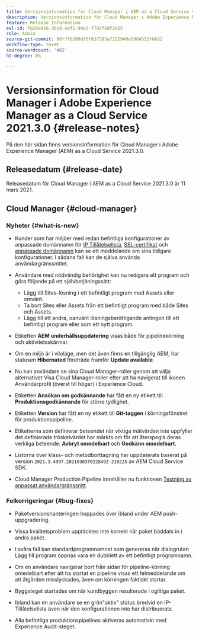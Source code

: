 ```yaml
---
title: Versionsinformation för Cloud Manager i AEM as a Cloud Service version 2021.3.0
description: Versionsinformation för Cloud Manager i Adobe Experience Manager (AEM) as a Cloud Service version 2021.3.0
feature: Release Information
exl-id: f826e0c6-3b1d-44f5-99a2-f792f5df3a55
role: Admin
source-git-commit: 90f7f6209df5f837583a7225940a5984551f6622
workflow-type: tm+mt
source-wordcount: '462'
ht-degree: 0%

---
```


# Versionsinformation för Cloud Manager i Adobe Experience Manager as a Cloud Service 2021.3.0 {#release-notes}

På den här sidan finns versionsinformation för Cloud Manager i Adobe Experience Manager (AEM) as a Cloud Service 2021.3.0.

## Releasedatum {#release-date}

Releasedatum för Cloud Manager i AEM as a Cloud Service 2021.3.0 är 11 mars 2021.

## Cloud Manager {#cloud-manager}

### Nyheter {#what-is-new}

* Kunder som har miljöer med redan befintliga konfigurationer av anpassade domännamn för [IP Tillåtelselista](/help/implementing/cloud-manager/ip-allow-lists/managing-ip-allow-lists.md#pre-existing-cdn), [SSL-certifikat](/help/implementing/cloud-manager/managing-ssl-certifications/managing-certificates.md#pre-existing-cdn) och [anpassade domännamn](/help/implementing/cloud-manager/custom-domain-names/check-domain-name-status.md#pre-existing-cdn) kan se ett meddelande om sina tidigare konfigurationer. I sådana fall kan de själva använda användargränssnittet.

* Användare med nödvändig behörighet kan nu redigera ett program och göra följande på ett självbetjäningssätt:
   * Lägg till Sites-lösning i ett befintligt program med Assets eller omvänt.
   * Ta bort Sites eller Assets från ett befintligt program med både Sites och Assets.
   * Lägg till ett andra, oanvänt lösningsberättigande antingen till ett befintligt program eller som ett nytt program.

* Etiketten **AEM underhållsuppdatering** visas både för pipelinekörning och aktivitetsskärmar.

* Om en miljö är i viloläge, men det även finns en tillgänglig AEM, har statusen **Hibernated** företräde framför **Update available**.

* Nu kan användare se sina Cloud Manager-roller genom att välja alternativet Visa Cloud Manager-roller efter att ha navigerat till ikonen Användarprofil (överst till höger) i Experience Cloud.

* Etiketten **Ansökan om godkännande** har fått en ny etikett till **Produktionsgodkännande** för större tydlighet.

* Etiketten **Version** har fått en ny etikett till **Git-taggen** i körningsfönstret för produktionspipeline.

* Etiketterna som definierar beteendet när viktiga mätvärden inte uppfyller det definierade tröskelvärdet har märkts om för att återspegla deras verkliga beteende: **Avbryt omedelbart** och **Godkänn omedelbart**.

* Listorna över klass- och metodborttagning har uppdaterats baserat på version `2021.3.4997.20210303T022849Z-210225` av AEM Cloud Service SDK.

* Cloud Manager Production Pipeline innehåller nu funktionen [Testning av anpassat användargränssnitt](/help/implementing/cloud-manager/functional-testing.md#custom-ui-testing).

### Felkorrigeringar  {#bug-fixes}

* Paketversionshanteringen hoppades över ibland under AEM push-uppgradering.

* Vissa kvalitetsproblem upptäcktes inte korrekt när paket bäddats in i andra paket.

* I svåra fall kan standardprogramnamnet som genereras när dialogrutan Lägg till program öppnas vara en dubblett av ett befintligt programnamn.

* Om en användare navigerar bort från sidan för pipeline-körning omedelbart efter att ha startat en pipeline visas ett felmeddelande om att åtgärden misslyckades, även om körningen faktiskt startar.

* Byggsteget startades om när kundbyggen resulterade i ogiltiga paket.

* Ibland kan en användare se en grön&quot;aktiv&quot; status bredvid en IP-Tillåtelselista även när den konfigurationen inte har distribuerats.

* Alla befintliga produktionspipelines aktiveras automatiskt med Experience Audit-steget.
